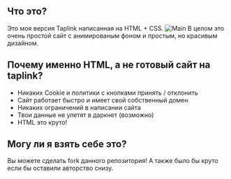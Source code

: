 ## Что это?
Это моя версия Taplink написанная на HTML + CSS.
![Main](https://github.com/Parad1st/parad1st.github.io/blob/main/assets/GitHub/Main.png?raw=true)
В целом это очень простой сайт с анимированым фоном и простым, но красивым дизайном.

## Почему именно HTML, а не готовый сайт на taplink?
- Никаких Cookie и политики с кнопками принять / отклонить
- Сайт работает быстро и имеет свой собственный домен
- Никаких ограничений в написании сайта
- Твои данные не улетят в даркнет (возможно)
- HTML это круто!

## Могу ли я взять себе это?
Вы можете сделать fork данного репозитория! А также было бы круто если бы оставили авторство снизу.

